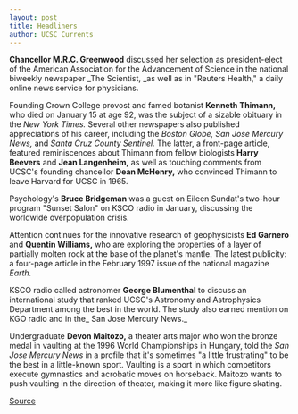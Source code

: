 ```yaml
---
layout: post
title: Headliners
author: UCSC Currents
---
```


**Chancellor M.R.C. Greenwood** discussed her selection as president-elect of the American Association for the Advancement of Science in the national biweekly newspaper _The Scientist, _as well as in "Reuters Health," a daily online news service for physicians.

Founding Crown College provost and famed botanist **Kenneth Thimann,** who died on January 15 at age 92, was the subject of a sizable obituary in the _New York Times._ Several other newspapers also published appreciations of his career, including the _Boston Globe, San Jose_ _Mercury News,_ and _Santa Cruz County Sentinel._ The latter, a front-page article, featured reminiscences about Thimann from fellow biologists **Harry Beevers** and **Jean Langenheim,** as well as touching comments from UCSC's founding chancellor **Dean McHenry,** who convinced Thimann to leave Harvard for UCSC in 1965.

Psychology's **Bruce Bridgeman** was a guest on Eileen Sundat's two-hour program "Sunset Salon" on KSCO radio in January, discussing the worldwide overpopulation crisis.

Attention continues for the innovative research of geophysicists **Ed Garnero** and **Quentin Williams,** who are exploring the properties of a layer of partially molten rock at the base of the planet's mantle. The latest publicity: a four-page article in the February 1997 issue of the national magazine _Earth._

KSCO radio called astronomer **George Blumenthal** to discuss an international study that ranked UCSC's Astronomy and Astrophysics Department among the best in the world. The study also earned mention on KGO radio and in the_ San Jose Mercury News._

Undergraduate **Devon Maitozo,** a theater arts major who won the bronze medal in vaulting at the 1996 World Championships in Hungary, told the _San Jose Mercury News_ in a profile that it's sometimes "a little frustrating" to be the best in a little-known sport. Vaulting is a sport in which competitors execute gymnastics and acrobatic moves on horseback. Maitozo wants to push vaulting in the direction of theater, making it more like figure skating.

[Source](http://www1.ucsc.edu/oncampus/currents/97-02-03/headliners.htm "Permalink to Headliners: 02/03/97")
